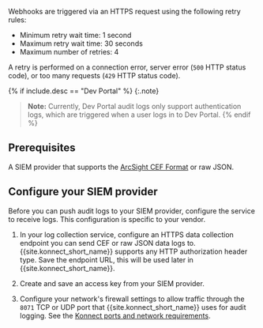 <!-- used in Org Audit Logging Set Up Webhook and Dev Portal Audit Logging Set Up Webhook-->
Webhooks are triggered via an HTTPS request using the following retry rules:

- Minimum retry wait time: 1 second
- Maximum retry wait time: 30 seconds
- Maximum number of retries: 4

A retry is performed on a connection error, server error (`500` HTTP status code), or too many requests (`429` HTTP status code).

{% if include.desc == "Dev Portal" %}
{:.note}
> **Note:** Currently, Dev Portal audit logs only support authentication logs, which are triggered when a user logs in to Dev Portal.
{% endif %}

## Prerequisites

A SIEM provider that supports the [ArcSight CEF Format](https://docs.centrify.com/Content/IntegrationContent/SIEM/arcsight-cef/arcsight-cef-format.htm) or raw JSON.

## Configure your SIEM provider

Before you can push audit logs to your SIEM provider, configure the service to receive logs. 
This configuration is specific to your vendor.

1. In your log collection service, configure an HTTPS data collection endpoint you can send CEF or raw JSON data logs to. {{site.konnect_short_name}} supports any HTTP authorization header type. Save the endpoint URL, this will be used later in {{site.konnect_short_name}}.

1. Create and save an access key from your SIEM provider. 

1. Configure your network's firewall settings to allow traffic through the `8071` TCP or UDP port that {{site.konnect_short_name}} uses for audit logging. 
See the [Konnect ports and network requirements](/konnect/network/).